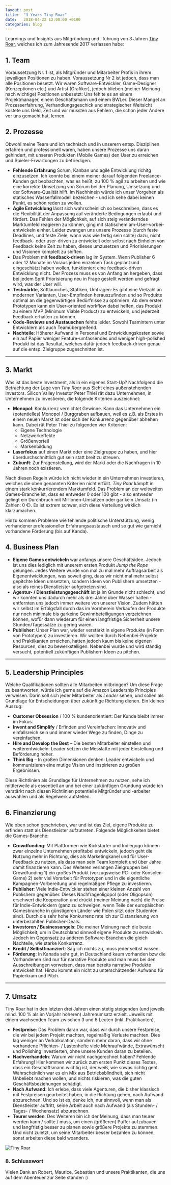 ```yaml
---
layout: post
title:  "3 Years Tiny Roar"
date:   2018-04-22 12:00:00 +0100
categories: blog
---
```


Learnings und Insights aus Mitgründung und -führung von 3 Jahren [Tiny Roar][tinyroar], welches ich zum Jahresende 2017 verlassen habe:

## 1. Team

Voraussetzung Nr. 1 ist, als Mitgründer und Mitarbeiter Profis in ihrem jeweiligen Positionen zu haben. Voraussetzung Nr 2 ist jedoch, dass man alle Positionen besetzt. Wir waren Software-Entwickler, Game-Designer (Konzeptionen etc.) und Artist (Grafiker), jedoch blieben (meiner Meinung nach wichtige) Positionen unbesetzt: Uns fehlte es an einem Projektmanager, einem Geschäftsmann und einem BWLer. Dieser Mangel an Prozesserfahrung, Verhandlungsgeschick und strategischer Weitsicht kostete uns Geld, Zeit und wir mussten aus Fehlern, die schon jeder Andere vor uns gemacht hat, lernen.

## 2. Prozesse

Obwohl meine Team und ich technisch und in unserern entsp. Disziplinen erfahren und professionell waren, haben unsere Prozesse uns daran gehindert, mit unseren Produkten (Mobile Games) den User zu erreichen und Spieler-Erwartungen zu befriedigen.

* **Fehlende Erfahrung** Scrum, Kanban und agile Entwicklung richitg einzusetzen. Ich konnte bei einem meiner darauf folgenden Freelance-Kunden gut beobachten, was es heißt, zu 100 % agil zu arbeiten und wie eine korrekte Umsetzung von Scrum bei der Planung, Umsetzung und der Software-Qualität hilft. Im Nachhinein würde ich unser Vorgehen als statisches Wasserfallmodell bezeichen - und ich sehe dabei keinen Punkt, es schön reden zu wollen.
* **Agile Entwicklung** lässt sich wahrscheinlich so beschreiben, dass es die Flexibilität der Anpassung auf veränderte Bedingungen erlaubt und fördert. Das Fehlen der Möglichkeit, auf sich steig veränderndes Marktumfeld reagieren zu können, ging mit statischem am-User-vorbei-entwickeln einher. Leider zwangen uns unsere Prozesse (durch feste Deadlines, und feste Ziele, wann was wie fertig sein sollte) dazu, nicht feedback- oder user-driven zu entwickelt oder selbst nach Einholen von Feedback keine Zeit zu haben, dieses umzusetzen und Priorisierungen und Visionen komplett zu shiften.
* Das Problem mit **feedback-driven** lag im System. Wenn Publisher 6 oder 12 Monate im Voraus jeden einzelnen Task geplant und eingeschätzt haben wollen, funktioniert eine feedback-driven Entwicklung nicht. Der Prozess muss es von Anfang an hergeben, dass bei jedem Sprit Priorisierung neu in Frage gestellt werden und gefragt wird, was der User will.
* **Testmärkte**, Softlaunches, Statiken, Umfragen: Es gibt eine Vielzahl an modernen Varianten, User-Empfinden herauszufinden und so Produkte optimal an die gegenwärtigen Bedürfnisse zu optimiern. Ab dem ersten Prototypen kann ein User-oriented workflow dabei helfen, das Produkt zu einem MVP (Minimum Viable Product) zu entwickeln, und jederzeit Feedback erhalten zu können.
* **Code-Reviews und Austauschen** fehlte leider. Sowohl Teamintern unter Entwicklern als auch Teamübergreifend. 
* **Nachteile**: Höherer Aufwand in Personal und Entwicklungskosten sowie ein auf Papier weniger Feature-umfassendes und weniger high-polished Produkt ist das Resultat, welches dafür jedoch feedback-driven genau auf die entsp. Zielgruppe zugeschnitten ist.

---

## 3. Markt

Was ist das beste Investment, als in ein eigenes Start-Up? Nachfolgend die Betrachtung der Lage von *Tiny Roar* aus Sicht eines außenstehenden Investors. Silicon Valley Investor Peter Thiel rät dazu Unternehmen, in Unternehmen zu investieren, die folgende Kriterien auszeichnet:

* **Monopol**: Konkurrenz vernichtet Gewinne. Kann das Unternehmen ein (potentielles) Monopol / Burggraben aufbauen, weil es z.B. als Erstes in einem neuen Markt ist oder sich der Konkurrenz gegenüber abhehen kann. Dabei rät Peter Thiel zu folgenden vier Kriterien:
  * Eigene Technologie
  * Netzwerkeffekte
  * Größenvorteil
  * Markenbildung
* **Laserfokus** auf einen Markt oder eine Zielgruppe zu haben, und hier überdurchschnittlich gut sein statt breit zu streuen.
* **Zukunft**: Zur Fragenstellung, wird der Markt oder die Nachfragen in 10 Jahren noch existieren.

Nach diesen Regeln würde ich nicht wieder in ein Unternehmen investieren, welches die oben genannten Kriterien nicht erfüllt. *Tiny Roar* kämpft in einem stark konkurrierendem Marktumfeld. Das Problem an der weltweiten Games-Branche ist, dass es entweder 0 oder 100 gibt - also entweder gelingt ein Durchbruch mit Millionen-Umsätzen oder gar kein Umsatz (in Zahlen: 0 €). Es ist extrem schwer, sich diese Verteilung wirklich klarzumachen.

Hinzu kommen Probleme wie fehlende politische Unterstützung, wenig vorhandener professioneller Erfahrungsaustausch und so gut wie garnicht vorhandene Förderung (bis auf Kanda).

## 4. Business Plan

* **Eigene Games entwickeln** war anfangs unsere Geschäftsidee. Jedoch ist uns dies lediglich mit unserem ersten Produkt *Jump the Rope* gelungen. Jedes Weitere wurde von mal zu mal mehr Auftragsarbeit als Eigenentwicklungen, was soweit ging, dass wir nicht mal mehr selbst gepitchte Ideen umsetzten, sondern Ideen von Publishern umsetzten - also als reines Dienstleister aufgetreten sind.
* **Agentur- / Dienstleistungsgeschäft** ist ja im Grunde nicht schlecht, und wir konnten uns dadurch mehr als drei Jahre über Wasser halten - entfernten uns jedoch immer weitere von unserer Vision. Zudem hätten wir selbst im Erfolgsfall durch das im Vornherein Verkaufen der Produkte nur noch minimale bis garkeine Gewinnbeteiligungen verzeichnen können, wofür dann wiederum für einen langfristige Sicherheit unsere Stunden/Tagessätze zu gering waren.
* **Publisher**: Unser Plan war, wieder verstärkt in eigene Produkte (in Form von Prototypen) zu investieren. Wir wollten durch Nebenbei-Projekte und Praktikanten erreichen, hatten jedoch kaum bis keine eigenen Resourcen, dies zu bewerkstelligen. Nebenbei wurde und wird ständig versucht, potentiell zukünftigen Publishern Ideen zu pitchen.

---

## 5. Leadership Principles

Welche Qualifikationen sollten alle Mitarbeiten mitbringen? Um diese Frage zu beantworten, würde ich gerne auf die Amazon Leadership Principles verweisen. Darin soll sich jeder Mitarbeiter als *Leader* sehen, und sollen als Grundlage für Entscheidungen über zukünftige Richtung dienen. Ein kleines Auszug:

* **Customer Obsession** / 100 % kundenorientiert: Der Kunde bleibt immer im Fokus.
* **Invent and Simplify** / Erfinden und Vereinfachen: Innovativ und einfallsreich sein und immer wieder Wege zu finden, Dinge zu vereinfachen.
* **Hire and Develop the Best** – Die besten Mitarbeiter einstellen und weiterentwickeln: Leader setzen die Messlatte mit jeder Einstellung und Beförderung höher.
* **Think Big** – In großen Dimensionen denken: Leader entwickeln und kommunizieren eine mutige Vision und inspirieren zu großen Ergebnissen.

Diese Richtlinien als Grundlage für Unternehmen zu nutzen, sehe ich mittlerweile als essentiell an und bei einer zukünftigen Gründung würde ich verstärkt nach diesen Richtlinien potentielle Mitgründer und -arbeiter auswählen und als Regelwerk aufstellen.

## 6. Finanzierung

Wie oben schon geschrieben, war und ist das Ziel, eigene Produkte zu erfinden statt als Dienstleister aufzutreten. Folgende Möglichkeiten bietet die Games-Branche:

* **Crowdfunding**: Mit Plattformen wie Kickstarter und Indiegogo können zwar einzelne Unternehmen profitabel entwickeln, jedoch geht die Nutzung mehr in Richtung, dies als Marketingkanel und für User-Feedback zu nutzen, als dass man sein Team komplett und über Jahre damit finanzieren kann. Des Weiteren verlangen Zielgruppen bei Crowdfunding 1) ein großes Produkt (vorzugsweise PC- oder Konsolen-Game) 2) sehr viel Vorarbeit für Prototypen und in die eigentliche Kampagnen-Vorbereitung und regelmäßgen Pflege zu investieren.
* **Publisher**: Viele Indie-Entwickler stehen einer kleinen Anzahl von Publishern gegenüber. Dieses Nachfrageoligopol (oder Oligopson) erschwert die Kooperation und drückt (meiner Meinung nach) die Preise für Indie-Entwicklern (ganz zu schweigen, wenn Teile der europäischen Gamesbranche in günstigeren Länder wie Polen sitzt oder Studenten sind). Durch die sehr hohe Konkurrenz rate ich zur Distanzierung von unterbezahlten Publisher-Deals.
* **Investoren / Businessangels**: Die meiner Meinung nach die beste Möglichkeit, um in Deutschland sinnvoll eigene Produkte zu entwickeln. Jedoch im Gegensatz zu anderen Software-Branchen die gleich Nachteile, wie starke Konkurrenz.
* **Kredit / Selbstfinanziert**: Sag ich nichts zu, muss jeder selbst wissen.
* **Förderung**: In Kanada sehr gut, in Deutschland kaum vorhanden bzw die Vorhandenen sind nur für narrative Produkte und man muss bei den Ausschreibungen vorweisen, dass man bereits narrative Produkte entwickelt hat. Hinzu kommt ein nicht zu unterschätzender Aufwand für Papierkram und Pitch.

---

## 7. Umsatz

Tiny Roar hat in den letzten drei Jahren einen stetig steigenden (und jeweils mind. 100 % als im Vorjahr höheren) Jahrenumsatz erzielt. Jeweils mit einem wachsenden Team zwischen 3 und 6 Leuten (inkl. Praktikanten).

* **Festpreise**: Das Problem daran war, dass wir durch unsere Festpreise, die wir bei jedem Projekt machten, regelmäßig Verluste machten. Dies lag weniger an Verkalkulation, sondern mehr daran, dass wir ohne vorhandene Pflichten- / Lastenhefte viele Mehraufwände, Extrawünscht und Polishing investierten, ohne unsere Kunden daran zu beteilen.
* **Nachverhandeln**: Warum wir nicht nachgerechnet haben? Fehlende Erfahrung! Hier kommen wir zurück zum ersten Punkt dieses Textes, dass ein Geschäftsmann wichtig ist, der weiß, wie sowas richtig geht. Wahrscheinlich war es ein Mix aus Betriebsblindheit, sich nicht Unbeliebt machen wollen, und nichts riskieren, was die guten Geschäftsbeziehungen schädigt.
* **Nach Aufwand**: Ich erlebe, dass viele Agenturen, die bisher klassisch mit Festpreisen gearbeitet haben, in die Richtung gehen, nach Aufwand abzurechnen. Und so ist es, denke ich, nur sinnvoll, wenn man als Dienstleister auftritt, seine Arbeit auch nach Aufwand (als Stunden- / Tages- / Wochensatz) abzurechnen.
* **Teurer werden**: Des Weiteren bin ich der Meinung, dass man teurer werden kann / sollte / muss, um einen (größeren) Puffer aufzubauen und langfristig besser zu planen sowie größere Projekte zu stemmen. Und nicht zuletzt, um seine Mitarbeiter besser bezahlen zu können, sonst arbeiten diese bald woanders.

![Tiny Roar](/images/tinydrawing.png)

### 8. Schlusswort

Vielen Dank an Robert, Maurice, Sebastian und unsere Praktikanten, die uns auf dem Abenteuer zur Seite standen :)


[tinyroar]: https://tinyroar.de
